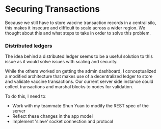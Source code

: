 # Securing Transactions

Because we still have to store vaccine transaction records in a central silo, this makes it insecure and difficult to scale across a wider region. We thought about this and what steps to take in order to solve this problem.

### Distributed ledgers

The idea behind a distributed ledger seems to be a useful solution to this issue as it would solve issues with scaling and security.

While the others worked on getting the admin dashboard, I conceptualized a modified architecture that makes use of a decentralized ledger to store and validate vaccine transactions. Our current server side instance could collect transactions and marshal blocks to nodes for validation.

To do this, I need to:

- Work with my teammate Shun Yuan to modify the REST spec of the server
- Reflect these changes in the app model
- Implement 'slave' socket connection and protocol
